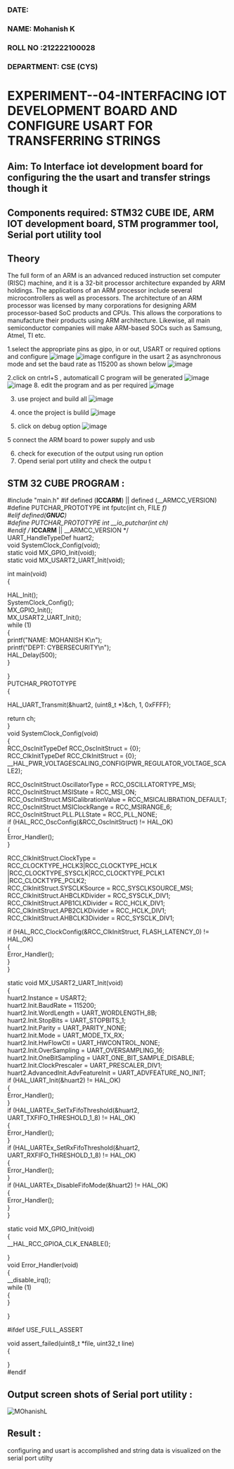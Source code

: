 
###  DATE: 

###  NAME: Mohanish K
###  ROLL NO :212222100028
###  DEPARTMENT: CSE (CYS)

# EXPERIMENT--04-INTERFACING IOT DEVELOPMENT BOARD AND CONFIGURE USART FOR TRANSFERRING STRINGS 
## Aim: To Interface iot development board for configuring the the usart and transfer strings though it 
## Components required: STM32 CUBE IDE, ARM IOT development board,  STM programmer tool, Serial port utility tool 
## Theory 
The full form of an ARM is an advanced reduced instruction set computer (RISC) machine, and it is a 32-bit processor architecture expanded by ARM holdings. The applications of an ARM processor include several microcontrollers as well as processors. The architecture of an ARM processor was licensed by many corporations for designing ARM processor-based SoC products and CPUs. This allows the corporations to manufacture their products using ARM architecture. Likewise, all main semiconductor companies will make ARM-based SOCs such as Samsung, Atmel, TI etc.


1.select the appropriate pins as gipo, in or out, USART or required options and configure 
![image](https://user-images.githubusercontent.com/36288975/226189403-f7179f1a-3eae-4637-826b-ab4ec35ba1e1.png)
![image](https://user-images.githubusercontent.com/36288975/226189425-2b2414ce-49b3-4b61-a260-c658cb2e4152.png)
configure in the usart 2 as asynchronous mode and set the baud rate as 115200 as shown below 
![image](https://user-images.githubusercontent.com/36288975/234776631-d6a84ef4-904c-4eac-98ed-ab6253e9379c.png)

  
2.click on cntrl+S , automaticall C program will be generated 
![image](https://user-images.githubusercontent.com/36288975/226189443-8b43451d-0b14-47e4-a20b-cc09c6ad8458.png)
![image](https://user-images.githubusercontent.com/36288975/226189450-85ffa969-2ffb-4788-81e5-72d60fdda0f1.png)
8. edit the program and as per required 
![image](https://user-images.githubusercontent.com/36288975/226189461-a573e62f-a109-4631-a250-a20925758fe0.png)

3. use project and build all 
![image](https://user-images.githubusercontent.com/36288975/226189554-3f7101ac-3f41-48fc-abc7-480bd6218dec.png)
10. once the project is bulild 
![image](https://user-images.githubusercontent.com/36288975/226189577-c61cc1eb-3990-4968-8aa6-aefffc766b70.png)

4. click on debug option 
![image](https://user-images.githubusercontent.com/36288975/226189625-37daa9a3-62e9-42b5-a5ce-2ac63345905b.png)

5 connect the  ARM board to power supply and usb 


6. check for execution of the output using run option
7. Opend serial port utility and check the outpu t



## STM 32 CUBE PROGRAM :
#include "main.h" 
#if defined (__ICCARM__) || defined (__ARMCC_VERSION)  
#define PUTCHAR_PROTOTYPE int fputc(int ch, FILE *f)  
#elif defined(__GNUC__)  
#define PUTCHAR_PROTOTYPE int __io_putchar(int ch)  
#endif /* __ICCARM__ || __ARMCC_VERSION */   
UART_HandleTypeDef huart2;  
void SystemClock_Config(void);  
static void MX_GPIO_Init(void);  
static void MX_USART2_UART_Init(void);  

int main(void)    
{  
 
  HAL_Init();   
  SystemClock_Config();  
  MX_GPIO_Init();  
  MX_USART2_UART_Init();  
  while (1)  
  {   
	  printf("NAME: MOHANISH K\n");  
   	  printf("DEPT: CYBERSECURITY\n");  
	  HAL_Delay(500);  
  }  
  
}   
PUTCHAR_PROTOTYPE   
{  

  HAL_UART_Transmit(&huart2, (uint8_t *)&ch, 1, 0xFFFF);   

  return ch;   
}  
void SystemClock_Config(void)  
{  
  RCC_OscInitTypeDef RCC_OscInitStruct = {0};   
  RCC_ClkInitTypeDef RCC_ClkInitStruct = {0};   
  __HAL_PWR_VOLTAGESCALING_CONFIG(PWR_REGULATOR_VOLTAGE_SCALE2);  
  
  RCC_OscInitStruct.OscillatorType = RCC_OSCILLATORTYPE_MSI;   
  RCC_OscInitStruct.MSIState = RCC_MSI_ON;   
  RCC_OscInitStruct.MSICalibrationValue = RCC_MSICALIBRATION_DEFAULT;   
  RCC_OscInitStruct.MSIClockRange = RCC_MSIRANGE_6;   
  RCC_OscInitStruct.PLL.PLLState = RCC_PLL_NONE;  
  if (HAL_RCC_OscConfig(&RCC_OscInitStruct) != HAL_OK)  
  {  
    Error_Handler();  
  }   
  
  RCC_ClkInitStruct.ClockType = RCC_CLOCKTYPE_HCLK3|RCC_CLOCKTYPE_HCLK   
                              |RCC_CLOCKTYPE_SYSCLK|RCC_CLOCKTYPE_PCLK1   
                              |RCC_CLOCKTYPE_PCLK2;  
  RCC_ClkInitStruct.SYSCLKSource = RCC_SYSCLKSOURCE_MSI;   
  RCC_ClkInitStruct.AHBCLKDivider = RCC_SYSCLK_DIV1;  
  RCC_ClkInitStruct.APB1CLKDivider = RCC_HCLK_DIV1;   
  RCC_ClkInitStruct.APB2CLKDivider = RCC_HCLK_DIV1;    
  RCC_ClkInitStruct.AHBCLK3Divider = RCC_SYSCLK_DIV1;   

  if (HAL_RCC_ClockConfig(&RCC_ClkInitStruct, FLASH_LATENCY_0) != HAL_OK)   
  {  
    Error_Handler();  
  }  
}   

static void MX_USART2_UART_Init(void)   
{  
  huart2.Instance = USART2;  
  huart2.Init.BaudRate = 115200;  
  huart2.Init.WordLength = UART_WORDLENGTH_8B;   
  huart2.Init.StopBits = UART_STOPBITS_1;  
  huart2.Init.Parity = UART_PARITY_NONE;   
  huart2.Init.Mode = UART_MODE_TX_RX;   
  huart2.Init.HwFlowCtl = UART_HWCONTROL_NONE;  
  huart2.Init.OverSampling = UART_OVERSAMPLING_16;   
  huart2.Init.OneBitSampling = UART_ONE_BIT_SAMPLE_DISABLE;   
  huart2.Init.ClockPrescaler = UART_PRESCALER_DIV1;  
  huart2.AdvancedInit.AdvFeatureInit = UART_ADVFEATURE_NO_INIT;  
  if (HAL_UART_Init(&huart2) != HAL_OK)  
  {  
    Error_Handler();   
  }  
  if (HAL_UARTEx_SetTxFifoThreshold(&huart2, UART_TXFIFO_THRESHOLD_1_8) != HAL_OK)  
  {  
    Error_Handler();  
  }  
  if (HAL_UARTEx_SetRxFifoThreshold(&huart2, UART_RXFIFO_THRESHOLD_1_8) != HAL_OK)  
  {  
    Error_Handler();   
  }   
  if (HAL_UARTEx_DisableFifoMode(&huart2) != HAL_OK)   
  {   
    Error_Handler();   
  }  
}  

static void MX_GPIO_Init(void)   
{   
  __HAL_RCC_GPIOA_CLK_ENABLE();   

}   
void Error_Handler(void)   
{   
  __disable_irq();   
  while (1)   
  {   
  }   
 
}  

#ifdef  USE_FULL_ASSERT   

void assert_failed(uint8_t *file, uint32_t line)   
{   
  
}   
#endif  



## Output screen shots of Serial port utility   :

![MOhanishL](https://github.com/Mohanish7777777/-EXPERIMENT--03-INTERFACE-IOT-BOARD-AND-CONFIGURE-USART-TO-TRANSFER-STRINGS-/assets/111619160/2d506089-622f-4eb8-8fe1-616382757dce)

 
 
 
 
## Result :
configuring and usart is accomplished and string data is visualized on the serial port utilty
